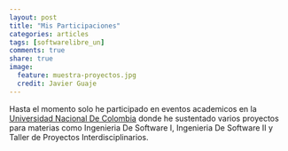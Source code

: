 ```yaml
---
layout: post
title: "Mis Participaciones"
categories: articles
tags: [softwarelibre_un]
comments: true
share: true
image:
  feature: muestra-proyectos.jpg
  credit: Javier Guaje
---
```


Hasta el momento solo he participado en eventos academicos en la [Universidad Nacional De Colombia](http://www.unal.edu.co) donde he sustentado varios proyectos para materias como Ingenieria De Software I, Ingenieria De Software II y Taller de Proyectos Interdisciplinarios.

